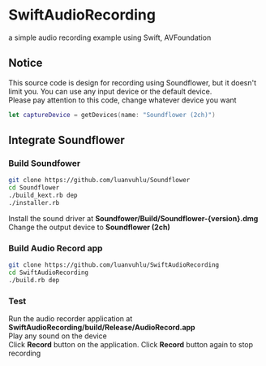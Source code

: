 # SwiftAudioRecording
a simple audio recording example using Swift, AVFoundation

## Notice
This source code is design for recording using Soundflower, but it doesn't limit you. You can use any input device or the default device.  
Please pay attention to this code, change whatever device you want
```swift
let captureDevice = getDevices(name: "Soundflower (2ch)")
```

## Integrate Soundflower

### Build Soundfower

```bash
git clone https://github.com/luanvuhlu/Soundflower
cd Soundflower
./build_kext.rb dep
./installer.rb
```

Install the sound driver at **Soundfower/Build/Soundflower-{version}.dmg**
Change the output device to **Soundflower (2ch)**


### Build Audio Record app

```bash
git clone https://github.com/luanvuhlu/SwiftAudioRecording
cd SwiftAudioRecording
./build.rb dep
```

### Test
Run the audio recorder application at **SwiftAudioRecording/build/Release/AudioRecord.app**  
Play any sound on the device  
Click **Record** button on the application. Click **Record** button again to stop recording
